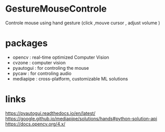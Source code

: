 # GestureMouseControle
Controle mouse using hand gesture (click ,mouve cursor , adjust volume )


# packages
<ul>
  <li>opencv : real-time optimized Computer Vision </li>
  <li>cvzone : computer vision</li>
  <li>pyautogui : for controling the mouse</li>
  <li>pycaw : for controling audio</li>
  <li>mediapipe : cross-platform, customizable ML solutions</li>
</ul> 

# links 
https://pyautogui.readthedocs.io/en/latest/ <br>
https://google.github.io/mediapipe/solutions/hands#python-solution-api <br>
https://docs.opencv.org/4.x/


